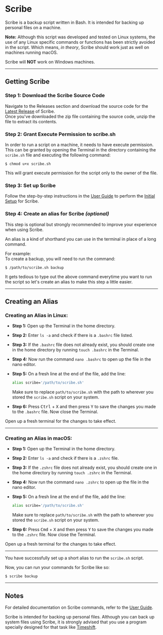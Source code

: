 # Scribe

Scribe is a backup script written in Bash. It is intended for backing up personal files on a machine.

**Note:** Although this script was developed and tested on Linux systems, the use of any Linux specific commands or functions has been strictly avoided in the script. Which means, _in theory_, Scribe should work just as well on machines running macOS.  

Scribe will **NOT** work on Windows machines.  

___

## Getting Scribe

### Step 1: Download the Scribe Source Code 

Navigate to the Releases section and download the source code for the [Latest Release](https://github.com/CookieCrumbs19212/Scribe/releases/latest) of Scribe.   
Once you've downloaded the zip file containing the source code, unzip the file to extract its contents.


### Step 2: Grant Execute Permission to **scribe.sh**

In order to run a script on a machine, it needs to have execute permission.  
This can be granted by opening the Terminal in the directory containing the `scribe.sh` file and executing the following command:

```commandline
$ chmod u+x scribe.sh
```

This will grant execute permission for the script only to the owner of the file.  


### Step 3: Set up Scribe

Follow the step-by-step instructions in the [User Guide](./USER_GUIDE.md) to perform the [Initial Setup](./USER_GUIDE.md#initial-setup) for Scribe.  


### Step 4: Create an alias for Scribe _(optional)_

This step is optional but strongly recommended to improve your experience when using Scribe.  

An alias is a kind of shorthand you can use in the terminal in place of a long command.  

For example:  
To create a backup, you will need to run the command:
```commandline
$ /path/to/scribe.sh backup
```


It gets tedious to type out the above command everytime you want to run the script so let's create an alias to make this step a little easier.

___

## Creating an Alias

### Creating an Alias in Linux: 
* **Step 1:** Open up the Terminal in the home directory.  

* **Step 2:** Enter `ls -a` and check if there is a `.bashrc` file listed.    

* **Step 3:** If the `.bashrc` file does not already exist, you should create one in the home directory by running `touch .bashrc` in the Terminal.   

* **Step 4:** Now run the command `nano .bashrc` to open up the file in the nano editor.  

* **Step 5:** On a fresh line at the end of the file, add the line:
  ```bash
  alias scribe='/path/to/scribe.sh'
  ```

  Make sure to replace `path/to/scribe.sh` with the path to wherever you stored the `scribe.sh` script on your system.  

* **Step 6:** Press <kbd>Ctrl</kbd> + <kbd>X</kbd> and then press <kbd>Y</kbd> to save the changes you made to the `.bashrc` file. Now close the Terminal.  

Open up a fresh terminal for the changes to take effect.

___

### Creating an Alias in macOS:  
* **Step 1:** Open up the Terminal in the home directory. 

* **Step 2:** Enter `ls -a` and check if there is a `.zshrc` file.    

* **Step 3:** If the `.zshrc` file does not already exist, you should create one in the home directory by running `touch .zshrc` in the Terminal.     

* **Step 4:** Now run the command `nano .zshrc` to open up the file in the nano editor.  

* **Step 5:** On a fresh line at the end of the file, add the line:
  ```zsh
  alias scribe='/path/to/scribe.sh'
  ```

  Make sure to replace `path/to/scribe.sh` with the path to wherever you stored the `scribe.sh` script on your system.  

* **Step 6:** Press <kbd>Cmd</kbd> + <kbd>X</kbd> and then press <kbd>Y</kbd> to save the changes you made to the `.zshrc` file. Now close the Terminal.  

Open up a fresh terminal for the changes to take effect.  

___

You have successfully set up a short alias to run the `scribe.sh` script.  

Now, you can run your commands for Scribe like so:  
```commandline
$ scribe backup
```

___

## Notes

For detailed documentation on Scribe commands, refer to the [User Guide](./USER_GUIDE.md).  

Scribe is intended for backing up personal files. Although you can back up system files using Scribe, it is strongly advised that you use a program specially designed for that task like [Timeshift](https://github.com/linuxmint/timeshift).